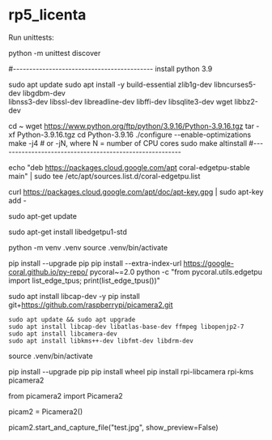 # rp5_licenta


Run unittests:

python -m unittest discover



<!-- python model1/semantic_segmentation.py --model1 model1/model_quant_edgetpu.tflite --input model1/image.jpg -->



#-------------------------------------------
install python 3.9

sudo apt update
sudo apt install -y build-essential zlib1g-dev libncurses5-dev libgdbm-dev \
  libnss3-dev libssl-dev libreadline-dev libffi-dev libsqlite3-dev wget libbz2-dev

cd ~
wget https://www.python.org/ftp/python/3.9.16/Python-3.9.16.tgz
tar -xf Python-3.9.16.tgz
cd Python-3.9.16
./configure --enable-optimizations
make -j4  # or -jN, where N = number of CPU cores
sudo make altinstall
#--------------------------------------------------------






echo "deb https://packages.cloud.google.com/apt coral-edgetpu-stable main" | sudo tee /etc/apt/sources.list.d/coral-edgetpu.list

curl https://packages.cloud.google.com/apt/doc/apt-key.gpg | sudo apt-key add -

sudo apt-get update







sudo apt-get install libedgetpu1-std







<!-- ------------------------------------------- -->
<!-- install pycoral -->



python -m venv .venv
source .venv/bin/activate

pip install --upgrade pip
pip install --extra-index-url https://google-coral.github.io/py-repo/ pycoral~=2.0
python -c "from pycoral.utils.edgetpu import list_edge_tpus; print(list_edge_tpus())"





  <!-- ------------------------------------------- -->
  <!-- install picamera2 -->
  <!-- https://forums.raspberrypi.com/viewtopic.php?t=361758 -->
  

sudo apt install libcap-dev -y
pip install git+https://github.com/raspberrypi/picamera2.git



    sudo apt update && sudo apt upgrade
    sudo apt install libcap-dev libatlas-base-dev ffmpeg libopenjp2-7
    sudo apt install libcamera-dev
    sudo apt install libkms++-dev libfmt-dev libdrm-dev

source .venv/bin/activate

pip install --upgrade pip
pip install wheel
pip install rpi-libcamera rpi-kms picamera2




















from picamera2 import Picamera2

picam2 = Picamera2()

picam2.start_and_capture_file("test.jpg", show_preview=False)
